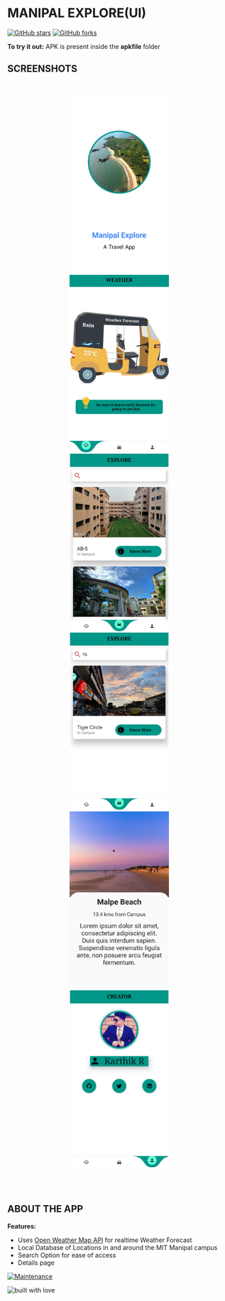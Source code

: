   
  	

#	MANIPAL EXPLORE(UI)

[![GitHub stars](https://img.shields.io/github/stars/L3thal14/ManipalExplore.svg?logo=github)]([https://github.com/L3thal14/ManipalExplore/stargazers](https://github.com/L3thal14/ManipalExplore/stargazers)) [![GitHub forks](https://img.shields.io/github/forks/L3thal14ManipalExplore.svg?logo=github&color=teal)]([https://github.com/L3thal14/ManipalExplore/network/](https://github.com/L3thal14/ManipalExplore/network/))

<b>To try it out:</b> APK is present inside the <b>apkfile</b> folder
<br>

## SCREENSHOTS

<br>
<p align="center">
  <img src="https://github.com/L3thal14/ManipalExplore/blob/master/assets/screenshots/splashpage.jpg?raw=true"  height="400" />  
  <br>
	  <img src="https://github.com/L3thal14/ManipalExplore/blob/master/assets/screenshots/weatherpage.jpg?raw=true"  height="400" />
<br>
   <img src="https://github.com/L3thal14/ManipalExplore/blob/master/assets/screenshots/explorepage.jpg?raw=true"  height="400" />
  <br>
	  <img src="https://github.com/L3thal14/ManipalExplore/blob/master/assets/screenshots/search.jpg?raw=true"  height="400" />
	<br>
  	  <img src="https://github.com/L3thal14/ManipalExplore/blob/master/assets/screenshots/detailspage.jpg?raw=true"  height="400" />
  <br>
  <img src="https://github.com/L3thal14/ManipalExplore/blob/master/assets/screenshots/creatorpage.jpg?raw=true"  height="400" />
  <br>
  
  <br>
  
</p>
<br>

##  ABOUT THE APP

<b> Features: </b>
<ul>
   <li> Uses <a href="https://openweathermap.org/">Open Weather Map API</a>  for realtime Weather Forecast</li> 
   <li> Local Database of Locations in and around the MIT Manipal campus</li>
   <li>Search Option for ease of access</li>
   <li> Details page</li>
</ul>



[![Maintenance](https://img.shields.io/maintenance/yes/2020?color=green&logo=github)](https://github.com/L3thal14)



![built with love](https://forthebadge.com/images/badges/built-with-love.svg)
